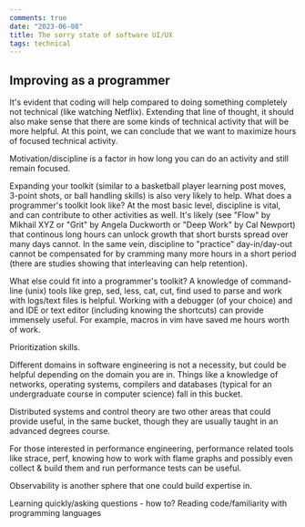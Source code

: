 ```yaml
---
comments: true
date: "2023-06-08"
title: The sorry state of software UI/UX
tags: technical 
---
```


## Improving as a programmer
It's evident that coding will help compared to doing something completely not technical (like watching Netflix). Extending that line of thought, it should also make sense that there are some kinds of technical activity that will be more helpful. At this point, we can conclude that we want to maximize hours of focused technical activity.

Motivation/discipline is a factor in how long you can do an activity and still remain focused.

Expanding your toolkit (similar to a basketball player learning post moves, 3-point shots, or ball handling skills) is also very likely to help. What does a programmer's toolkit look like? At the most basic level, discipline is vital, and can contribute to other activities as well. It's likely (see "Flow" by Mikhail XYZ or "Grit" by Angela Duckworth or "Deep Work" by Cal Newport) that continous long hours can unlock growth that short bursts spread over many days cannot. In the same vein, discipline to "practice" day-in/day-out cannot be compensated for by cramming many more hours in a short period (there are studies showing that interleaving can help retention).

What else could fit into a programmer's toolkit? A knowledge of command-line (unix) tools like grep, sed, less, cat, cut, find used to parse and work with logs/text files is helpful. Working with a debugger (of your choice) and and IDE or text editor (including knowing the shortcuts) can provide immensely useful. For example, macros in vim have saved me hours worth of work.

Prioritization skills.

Different domains in software engineering is not a necessity, but could be helpful depending on the domain you are in. Things like a knowledge of networks, operating systems, compilers and databases (typical for an undergraduate course in computer science) fall in this bucket.

Distributed systems and control theory are two other areas that could provide useful, in the same bucket, though they are usually taught in an advanced degrees course.

For those interested in performance engineering, performance related tools like strace, perf, knowing how to work with flame graphs and possibly even collect & build them and run performance tests can be useful.

Observability is another sphere that one could build expertise in.

Learning quickly/asking questions - how to?
Reading code/familiarity with programming languages
